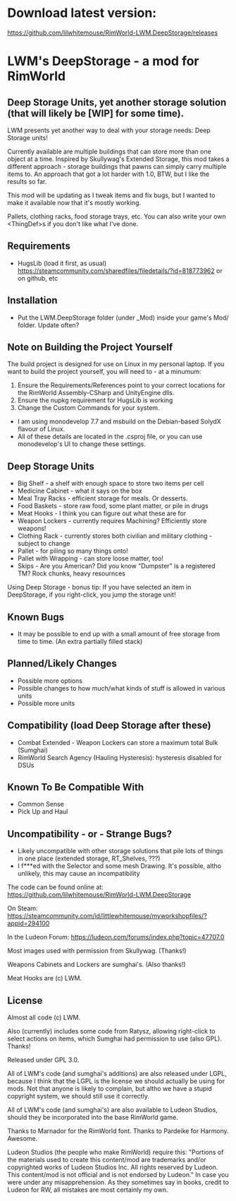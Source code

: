 # Download latest version:
https://github.com/lilwhitemouse/RimWorld-LWM.DeepStorage/releases

# LWM's DeepStorage - a mod for RimWorld

## Deep Storage Units, yet another storage solution (that will likely be [WIP] for some time).

LWM presents yet another way to deal with your storage needs:  Deep Storage units!

Currently available are multiple buildings that can store more than one object at a time.  Inspired by Skullywag's Extended Storage, this mod takes a different approach - storage buildings that pawns can simply carry multiple items to.  An approach that got a lot harder with 1.0, BTW, but I like the results so far.

This mod will be updating as I tweak items and fix bugs, but I wanted to make it available now that it's mostly working.

Pallets, clothing racks, food storage trays, etc.  You can also write your own &lt;ThingDef&gt;s if you don't like what I've done.

## Requirements
 * HugsLib (load it first, as usual) https://steamcommunity.com/sharedfiles/filedetails/?id=818773962 or on github, etc

## Installation
 * Put the LWM.DeepStorage folder (under _Mod) inside your game's Mod/ folder.  Update often?
 
## Note on Building the Project Yourself
The build project is designed for use on Linux in my personal laptop.  If you want to build the project yourself, you will need to - at a minumum:
 1. Ensure the Requirements/References point to your correct locations for the RimWorld Assembly-CSharp and UnityEngine dlls.
 2. Ensure the nupkg requirement for HugsLib is working
 3. Change the Custom Commands for your system.
 * I am using monodevelop 7.7 and msbuild on the Debian-based SolydX flavour of Linux.
 * All of these details are located in the .csproj file, or you can use monodevelop's UI to change these settings.

## Deep Storage Units
 * Big Shelf - a shelf with enough space to store two items per cell
 * Medicine Cabinet - what it says on the box
 * Meal Tray Racks - efficient storage for meals.  Or desserts.
 * Food Baskets - store raw food, some plant matter, or pile in drugs
 * Meat Hooks - I think you can figure out what these are for
 * Weapon Lockers - currently requires Machining? Efficiently store weapons!
 * Clothing Rack - currently stores both civilian and military clothing - subject to change
 * Pallet - for piling so many things onto!
 * Pallet with Wrapping - can store loose matter, too!
 * Skips - Are you American?  Did you know "Dumpster" is a registered TM?  Rock chunks, heavy resournces

Using Deep Storage - bonus tip:  If you have selected an item in DeepStorage, if you right-click, you jump the storage unit!

## Known Bugs
 * It may be possible to end up with a small amount of free storage from time to time.  (An extra partially filled stack)

## Planned/Likely Changes
 * Possible more options
 * Possible changes to how much/what kinds of stuff is allowed in various units
 * Possible more units

## Compatibility (load Deep Storage after these)
 * Combat Extended - Weapon Lockers can store a maximum total Bulk (Sumghai)
 * RimWorld Search Agency (Hauling Hysteresis): hysteresis disabled for DSUs

## Known To Be Compatible With
 * Common Sense
 * Pick Up and Haul

## Uncompatibility - or - Strange Bugs?
 * Likely uncompatible with other storage solutions that pile lots of things in one place (extended storage, RT_Shelves, ???)
 * I f***ed with the Selector and some mesh Drawing.  It's possible, altho unlikely, this may cause an incompatibility

The code can be found online at: https://github.com/lilwhitemouse/RimWorld-LWM.DeepStorage

On Steam: https://steamcommunity.com/id/littlewhitemouse/myworkshopfiles/?appid=294100

In the Ludeon Forum: https://ludeon.com/forums/index.php?topic=47707.0



Most images used with permission from Skullywag. (Thanks!)

Weapons Cabinets and Lockers are sumghai's. (Also thanks!)

Meat Hooks are (c) LWM.

## License
Almost all code (c) LWM.

Also (currently) includes some code from Ratysz, allowing right-click to select actions on items, which Sumghai had permission to use (also GPL).  Thanks!

Released under GPL 3.0.

All of LWM's code (and sumghai's additions) are also released under LGPL, because I think that the LGPL is the license we should actually be using for mods.  Not that anyone is likely to complain, but altho we have a stupid copyright system, we should still use it correctly.

All of LWM's code (and sumghai's) are also available to Ludeon Studios, should they be incorporated into the base RimWorld game.

Thanks to Marnador for the RimWorld font.  Thanks to Pardeike for Harmony.  Awesome.

Ludeon Studios (the people who make RimWorld) require this: "Portions of the materials used to create this content/mod are trademarks and/or copyrighted works of Ludeon Studios Inc. All rights reserved by Ludeon. This content/mod is not official and is not endorsed by Ludeon." In case you were under any misapprehension. As they sometimes say in books, credit to Ludeon for RW, all mistakes are most certainly my own.
